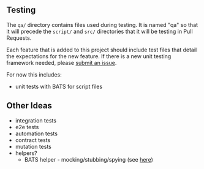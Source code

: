 ## Testing

The `qa/` directory contains files used during testing. It is named "qa" so that it will precede the `script/` and `src/` directories that it will be testing in Pull Requests.

Each feature that is added to this project should include test files that detail the expectations for the new feature. If there is a new unit testing framework needed, please [submit an issue](https://github.com/devlinjunker/example.cii/issues/new/choose).

For now this includes:
 - unit tests with BATS for script files

## Other Ideas
 - integration tests
 - e2e tests
 - automation tests
 - contract tests
 - mutation tests
 - helpers?
    - BATS helper - mocking/stubbing/spying (see [here](scripts/release/release-prep-upmerge.bats))